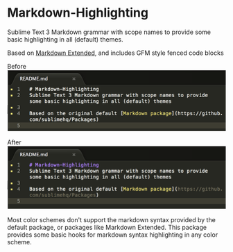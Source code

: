 # Markdown-Highlighting
Sublime Text 3 Markdown grammar with scope names to provide some basic highlighting in all (default) themes.

Based on [Markdown Extended](https://github.com/jonschlinkert/sublime-markdown-extended), and includes GFM style fenced code blocks 

Before
![](https://raw.githubusercontent.com/braver/Markdown-Highlighting/master/before.png)

After
![](https://raw.githubusercontent.com/braver/Markdown-Highlighting/master/after.png)


Most color schemes don't support the markdown syntax provided by the default package, or packages like Markdown Extended. This package provides some basic hooks for markdown syntax highlighting in any color scheme.
